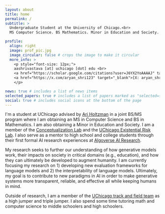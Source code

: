 ```yaml
---
layout: about
title: home
permalink: /
subtitle: >
  Undergraduate Student at the University of Chicago.<br>
  MS Computer Science. BS Mathematics. Minor in Education and Society.

profile:
  align: right
  image: prof_pic.jpg
  image_circular: false # crops the image to make it circular
  more_info: >
    <p style="font-size: 12px;">
    aashrivastava [at] uchicago [dot] edu <br>
    <a href="https://scholar.google.com/citations?user=J6YX2YoAAAAJ" target="_blank">[Google Scholar]</a> |
    <a href="https://x.com/aryan_shri123" target="_blank">[X: aryan_shri123]</a> 
    </p>

news: true # includes a list of news items
selected_papers: true # includes a list of papers marked as "selected={true}"
social: true # includes social icons at the bottom of the page
---
```


I'm a student at UChicago advised by [Ari Holtzman](https://ariholtzman.com/) in a joint BS/MS program where I am obtaining an MS in Computer Science and BS in Mathematics. I am also obtaining a Minor in Education and Society. I am a member of the [Conceptualization Lab](https://conceptualization.ai/) and the [UChicago Existential Risk Lab](https://xrisk.uchicago.edu/). I also serve as a mentor to high school and college students through their first formal AI research experiences at [Algoverse AI Research](https://algoverseairesearch.org/).

My research seeks to further our understanding of how generative models work, their impacts on society in critical domains (e.g., education), and how they can ultimately be developed to augment humanity. I am currently focusing my research on 1) developing new evaluation frameworks for language models and 2) the interpretability of language models. Ultimately, my goal is to contribute to new paradigms in AI in order to make generative systems more transparent, reliable, and effective all while keeping humans in mind.

Outside of research, I am a member of the [UChicago track and field team](https://athletics.uchicago.edu/sports/mens-track-and-field) as a high jumper and triple jumper. I also spend some time tutoring math and computer science to middle schoolers and high schoolers.
